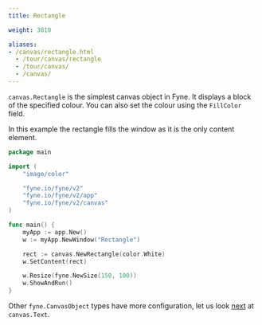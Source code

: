 ```yaml
---
title: Rectangle

weight: 3010

aliases:
- /canvas/rectangle.html
  - /tour/canvas/rectangle
  - /tour/canvas/
  - /canvas/
---
```


`canvas.Rectangle` is the simplest canvas object in Fyne. It displays
a block of the specified colour. You can also set the colour using
the `FillColor` field.

In this example the rectangle fills the window as it is
the only content element.

```go
package main

import (
	"image/color"

	"fyne.io/fyne/v2"
	"fyne.io/fyne/v2/app"
	"fyne.io/fyne/v2/canvas"
)

func main() {
	myApp := app.New()
	w := myApp.NewWindow("Rectangle")

	rect := canvas.NewRectangle(color.White)
	w.SetContent(rect)

	w.Resize(fyne.NewSize(150, 100))
	w.ShowAndRun()
}
```

Other `fyne.CanvasObject` types have more configuration, let us look
[next](text) at `canvas.Text`.
